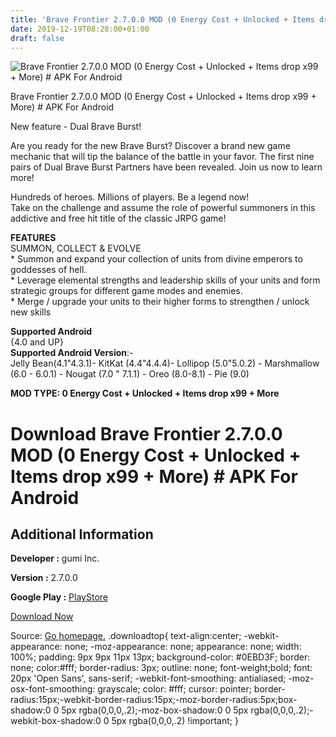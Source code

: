 ```yaml
---
title: 'Brave Frontier 2.7.0.0 MOD (0 Energy Cost + Unlocked + Items drop x99 + More) # APK For Android'
date: 2019-12-19T08:28:00+01:00
draft: false
---
```


![Brave Frontier 2.7.0.0 MOD (0 Energy Cost + Unlocked + Items drop x99 + More) # APK For Android](https://i1.wp.com/apkhome.net/wp-content/uploads/2019/11/Brave-Frontier.png "Brave Frontier 2.7.0.0 MOD (0 Energy Cost + Unlocked + Items drop x99 + More) # APK For Android")

  

Brave Frontier 2.7.0.0 MOD (0 Energy Cost + Unlocked + Items drop x99 + More) # APK For Android

New feature - Dual Brave Burst!

Are you ready for the new Brave Burst? Discover a brand new game mechanic that will tip the balance of the battle in your favor. The first nine pairs of Dual Brave Burst Partners have been revealed. Join us now to learn more!

Hundreds of heroes. Millions of players. Be a legend now!  
Take on the challenge and assume the role of powerful summoners in this addictive and free hit title of the classic JRPG game!

**FEATURES**  
SUMMON, COLLECT & EVOLVE  
\* Summon and expand your collection of units from divine emperors to goddesses of hell.  
\* Leverage elemental strengths and leadership skills of your units and form strategic groups for different game modes and enemies.  
\* Merge / upgrade your units to their higher forms to strengthen / unlock new skills

**Supported Android**  
{4.0 and UP}  
**Supported Android Version**:-  
Jelly Bean(4.1"4.3.1)- KitKat (4.4"4.4.4)- Lollipop (5.0"5.0.2) - Marshmallow (6.0 - 6.0.1) - Nougat (7.0 " 7.1.1) - Oreo (8.0-8.1) - Pie (9.0)

**MOD TYPE: 0 Energy Cost + Unlocked + Items drop x99 + More**

Download Brave Frontier 2.7.0.0 MOD (0 Energy Cost + Unlocked + Items drop x99 + More) # APK For Android
========================================================================================================

Additional Information
----------------------

**Developer :** gumi Inc.

**Version :** 2.7.0.0

**Google Play :** [PlayStore](https://play.google.com/store/apps/details?id=sg.gumi.bravefrontier)

  

[Download Now](https://store4app.co/post/brave-frontier-2-7-0-0-mod-0-energy-cost-unlocked-items-drop-x99-more-apk-for-android_1574431985)

  
Source: [Go homepage.](https://store4app.co/post/brave-frontier-2-7-0-0-mod-0-energy-cost-unlocked-items-drop-x99-more-apk-for-android_1574431985) .downloadtop{ text-align:center; -webkit-appearance: none; -moz-appearance: none; appearance: none; width: 100%; padding: 9px 9px 11px 13px; background-color: #0EBD3F; border: none; color:#fff; border-radius: 3px; outline: none; font-weight;bold; font: 20px 'Open Sans', sans-serif; -webkit-font-smoothing: antialiased; -moz-osx-font-smoothing: grayscale; color: #fff; cursor: pointer; border-radius:15px;-webkit-border-radius:15px;-moz-border-radius:5px;box-shadow:0 0 5px rgba(0,0,0,.2);-moz-box-shadow:0 0 5px rgba(0,0,0,.2);-webkit-box-shadow:0 0 5px rgba(0,0,0,.2) !important; }